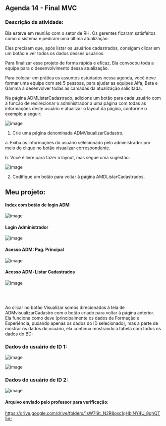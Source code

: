 ## Agenda 14 - Final MVC

### Descrição da atividade: 

Bia esteve em reunião com o setor de RH. Os gerentes ficaram satisfeitos como o sistema e pediram uma última atualização:

Eles precisam que, após listar os usuários cadastrados, consigam clicar em um botão e ver todos os dados desses usuários.

Para finalizar esse projeto de forma rápida e eficaz, Bia convocou toda a equipe para o desenvolvimento dessa atualização.

Para colocar em prática os assuntos estudados nessa agenda, você deve formar uma equipe com até 5 pessoas, para ajudar as equipes Alfa, Beta e Gamma a desenvolver todas as camadas da atualização solicitada.

Na página ADMListarCadastrado, adicione um botão para cada usuário com a função de redirecionar o administrador a uma página com todas as informações deste usuário e atualizar o layout da página, conforme o exemplo a seguir:

![image](https://github.com/geovanaborba/Projetos-ETEC_Desenvolvimento-de-Sistemas/assets/98980485/63d84504-e56a-46a0-8bdc-268beebf8311)


1. Crie uma página denominada ADMVisualizarCadastro.

a. Exiba as informações do usuário selecionado pelo administrador por meio do clique no botão visualizar correspondente.

b. Você é livre para fazer o layout, mas segue uma sugestão:

![image](https://github.com/geovanaborba/Projetos-ETEC_Desenvolvimento-de-Sistemas/assets/98980485/4e2bc33d-8911-4419-9b85-464621491be6)


2. Codifique um botão para voltar à página AMDListarCadastrados.


## Meu projeto: 

#### Index com botão de login ADM 

![image](https://github.com/geovanaborba/Projetos-ETEC_Desenvolvimento-de-Sistemas/assets/98980485/1e2b9212-44b9-4475-b3e2-925f2802479e)

#### Login Administrador 

![image](https://github.com/geovanaborba/Projetos-ETEC_Desenvolvimento-de-Sistemas/assets/98980485/57ffaa78-8569-43b5-8780-25e1333779b1)

#### Acesso ADM: Pag. Principal 

![image](https://github.com/geovanaborba/Projetos-ETEC_Desenvolvimento-de-Sistemas/assets/98980485/ce73fcc5-bd52-4213-b45c-0c32dfb1b6a2)

#### Acesso ADM: Listar Cadastrados

![image](https://github.com/geovanaborba/Projetos-ETEC_Desenvolvimento-de-Sistemas/assets/98980485/37731a35-72e7-47a0-83cf-15075dbce1e3)

<br>
<br>

Ao clicar no botão Visualizar somos direcionados à tela de ADMvisualizarCadastro com o botão criado para voltar à página anterior. Ela funciona como deve (principalmente os dados de Formação e Experiência, puxando apenas os dados do ID selecionado), mas a parte de mostrar os dados do usuário, ela continua mostrando a tabela com todos os dados do BD: 


### Dados do usuário de ID 1: 

![image](https://github.com/geovanaborba/Projetos-ETEC_Desenvolvimento-de-Sistemas/assets/98980485/a136eb18-249a-4ca7-8feb-b2ff648c2baf)

![image](https://github.com/geovanaborba/Projetos-ETEC_Desenvolvimento-de-Sistemas/assets/98980485/1c5804d2-0ac4-4135-b84d-a2f0105878e3)

### Dados do usuário de ID 2: 

![image](https://github.com/geovanaborba/Projetos-ETEC_Desenvolvimento-de-Sistemas/assets/98980485/958b6d80-e0de-4baf-9f3d-fc99efad5551)



#### Arquivo enviado pelo professor para verificação: 

https://drive.google.com/drive/folders/1sW7l9t_N2R8oxc1qHblNY4U_8ghQT5n-


